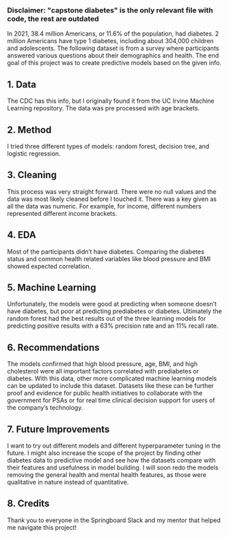 ### Disclaimer: "capstone diabetes" is the only relevant file with code, the rest are outdated

In 2021, 38.4 million Americans, or 11.6% of the population, had diabetes. 2 million Americans have type 1 diabetes, including about 304,000 children and adolescents. The following dataset is from a survey where participants answered various questions about their demographics and health. The end goal of this project was to create predictive models based on the given info.

## 1.	Data
The CDC has this info, but I originally found it from the UC Irvine Machine Learning repository. The data was pre processed with age brackets.

## 2.	Method
I tried three different types of models: random forest, decision tree, and logistic regression.

## 3.	Cleaning
This process was very straight forward. There were no null values and the data was most likely cleaned before I touched it. There was a key given as all the data was numeric. For example, for income, different numbers represented different income brackets.

## 4.	EDA
Most of the participants didn’t have diabetes. Comparing the diabetes status and common health related variables like blood pressure and BMI showed expected correlation. 

## 5.	Machine Learning

Unfortunately, the models were good at predicting when someone doesn’t have diabetes, but poor at predicting prediabetes or diabetes. Ultimately the random forest had the best results out of the three learning models for predicting positive results with a 63% precision rate and an 11% recall rate. 

## 6.	Recommendations
The models confirmed that high blood pressure, age, BMI, and high cholesterol were all important factors correlated with prediabetes or diabetes. With this data, other more complicated machine learning models can be updated to include this dataset. Datasets like these can be further proof and evidence for public health initiatives to collaborate with the government for PSAs or for real time clinical decision support for users of the company’s technology.


## 7.	Future Improvements
I want to try out different models and different hyperparameter tuning in the future. I might also increase the scope of the project by finding other diabetes data to predictive model and see how the datasets compare with their features and usefulness in model building. I will soon redo the models removing the general health and mental health features, as those were qualitative in nature instead of quantitative.

## 8.	Credits

Thank you to everyone in the Springboard Slack and my mentor that helped me navigate this project!
